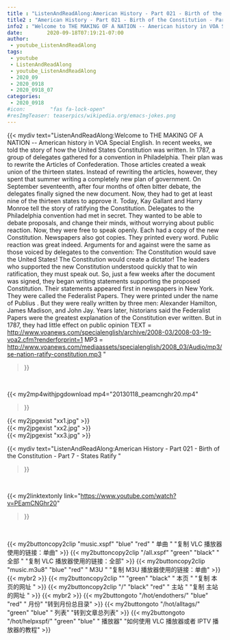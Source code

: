 ```yaml
---
title : "ListenAndReadAlong:American History - Part 021 - Birth of the Constitution - Part 7 - States Ratify "
title2 : "American History - Part 021 - Birth of the Constitution - Part 7 - States Ratify "
info2 : "Welcome to THE MAKING OF A NATION -- American history in VOA Special English. In recent weeks, we told the story of how the United States Constitution was written. In 1787, a group of delegates gathered for a convention in Philadelphia. Their plan was to rewrite the Articles of Confederation. Those articles created a weak union of the thirteen states. Instead of rewriting the articles, however, they spent that summer writing a completely new plan of government. On September seventeenth, after four months of often bitter debate, the delegates finally signed the new document. Now, they had to get at least nine of the thirteen states to approve it. Today, Kay Gallant and Harry Monroe tell the story of ratifying the Constitution. Delegates to the Philadelphia convention had met in secret.  They wanted to be able to debate proposals, and change their minds, without worrying about public reaction.  Now, they were free to speak openly.  Each had a copy of the new Constitution. Newspapers also got copies.  They printed every word.  Public reaction was great indeed.  Arguments  for  and  against  were the same as those voiced by delegates to the convention: The Constitution would save the United States!  The Constitution would create a dictator! The leaders who supported the new Constitution understood quickly that to win ratification, they must speak out.  So, just a few weeks after the document was signed, they began writing statements supporting the proposed Constitution. Their statements appeared first in newspapers in New York.  They were called the Federalist Papers.  They were printed under the name of  Publius .  But they were really written by three men: Alexander Hamilton, James Madison, and John Jay. Years later, historians said the Federalist Papers were the greatest explanation of the Constitution ever written.  But in 1787, they had little effect on public opinion TEXT = http://www.voanews.com/specialenglish/archive/2008-03/2008-03-19-voa2.cfm?renderforprint=1 MP3 = http://www.voanews.com/mediaassets/specialenglish/2008_03/Audio/mp3/se-nation-ratify-constitution.mp3 "
date:        2020-09-18T07:19:21-07:00
author:
 - youtube_ListenAndReadAlong
tags:
 - youtube
 - ListenAndReadAlong
 - youtube_ListenAndReadAlong
 - 2020_09
 - 2020_0918
 - 2020_0918_07
categories:
 - 2020_0918
#icon:        "fas fa-lock-open"
#resImgTeaser: teaserpics/wikipedia.org/emacs-jokes.png
---
```


{{< mydiv text="ListenAndReadAlong:Welcome to THE MAKING OF A NATION -- American history in VOA Special English. In recent weeks, we told the story of how the United States Constitution was written. In 1787, a group of delegates gathered for a convention in Philadelphia. Their plan was to rewrite the Articles of Confederation. Those articles created a weak union of the thirteen states. Instead of rewriting the articles, however, they spent that summer writing a completely new plan of government. On September seventeenth, after four months of often bitter debate, the delegates finally signed the new document. Now, they had to get at least nine of the thirteen states to approve it. Today, Kay Gallant and Harry Monroe tell the story of ratifying the Constitution. Delegates to the Philadelphia convention had met in secret.  They wanted to be able to debate proposals, and change their minds, without worrying about public reaction.  Now, they were free to speak openly.  Each had a copy of the new Constitution. Newspapers also got copies.  They printed every word.  Public reaction was great indeed.  Arguments  for  and  against  were the same as those voiced by delegates to the convention: The Constitution would save the United States!  The Constitution would create a dictator! The leaders who supported the new Constitution understood quickly that to win ratification, they must speak out.  So, just a few weeks after the document was signed, they began writing statements supporting the proposed Constitution. Their statements appeared first in newspapers in New York.  They were called the Federalist Papers.  They were printed under the name of  Publius .  But they were really written by three men: Alexander Hamilton, James Madison, and John Jay. Years later, historians said the Federalist Papers were the greatest explanation of the Constitution ever written.  But in 1787, they had little effect on public opinion TEXT = http://www.voanews.com/specialenglish/archive/2008-03/2008-03-19-voa2.cfm?renderforprint=1 MP3 = http://www.voanews.com/mediaassets/specialenglish/2008_03/Audio/mp3/se-nation-ratify-constitution.mp3 "
>}}
<br>


{{< my2mp4withjpgdownload mp4="20130118_peamcnghr20.mp4"
>}}

{{< my2jpgexist "xx1.jpg" >}}<br>
{{< my2jpgexist "xx2.jpg" >}}<br>
{{< my2jpgexist "xx3.jpg" >}}<br>



{{< mydiv text="ListenAndReadAlong:American History - Part 021 - Birth of the Constitution - Part 7 - States Ratify "
>}}
<br>

{{< my2linktextonly link="https://www.youtube.com/watch?v=PEamCNGhr20"
>}}


<br>

{{< my2buttoncopy2clip "music.xspf"        "blue"   "red"    " 单曲 "  "复制 VLC 播放器使用的链接：单曲" >}} {{< my2buttoncopy2clip "/all.xspf"         "green"  "black"  " 全部 "  "复制 VLC 播放器使用的链接：全部" >}} {{< my2buttoncopy2clip "music.m3u8"        "blue"   "red"    " M3U  "    "复制 M3U 播放器使用的链接：单曲" >}} {{< mybr2 >}} {{< my2buttoncopy2clip ""                  "green"  "black"  " 本页 "    "复制 本页的网址 " >}} {{< my2buttoncopy2clip "/"                 "black"  "red"    " 主站 "    "复制 主站的网址 " >}} {{< mybr2 >}} {{< my2buttongoto      "/hot/endothers/"   "blue"   "red"    " 月份"   "转到月份总目录" >}} {{< my2buttongoto      "/hot/alltags/"     "green"  "blue"   " 列表"   "转到文章总列表" >}} {{< my2buttongoto      "/hot/helpxspf/"    "green"  "blue"   " 播放器" "如何使用 VLC 播放器或者 IPTV 播放器的教程" >}} 
